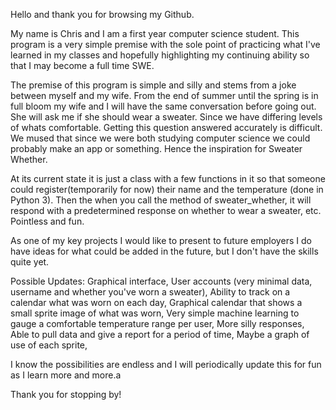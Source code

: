 Hello and thank you for browsing my Github.

My name is Chris and I am a first year computer science student. This program is a very simple premise with the sole point of practicing what I've learned in my classes and hopefully highlighting my continuing ability so that I may become a full time SWE.

The premise of this program is simple and silly and stems from a joke between myself and my wife. From the end of summer until the spring is in full bloom my wife and I will have the same conversation before going out. She will ask me if she should wear a sweater. Since we have differing levels of whats comfortable. Getting this question answered accurately is difficult. We mused that since we were both studying computer science we could probably make an app or something. Hence the inspiration for Sweater Whether.

At its current state it is just a class with a few functions in it so that someone could register(temporarily for now) their name and the temperature (done in Python 3). Then the when you call the method of sweater_whether, it will respond with a predetermined response on whether to wear a sweater, etc. Pointless and fun.

As one of my key projects I would like to present to future employers I do have ideas for what could be added in the future, but I don't have the skills quite yet.

Possible Updates:
Graphical interface,
User accounts (very minimal data, username and whether you've worn a sweater),
Ability to track on a calendar what was worn on each day,
Graphical calendar that shows a small sprite image of what was worn,
Very simple machine learning to gauge a comfortable temperature range per user,
More silly responses,
Able to pull data and give a report for a period of time, Maybe a graph of use of each sprite,

I know the possibilities are endless and I will periodically update this for fun as I learn more and more.a

Thank you for stopping by!